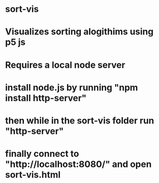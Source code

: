 # sort-vis
# Visualizes sorting alogithims using p5 js
# Requires a local node server
# install node.js by running "npm install http-server"
# then while in the sort-vis folder run "http-server"
# finally connect to "http://localhost:8080/" and open sort-vis.html
